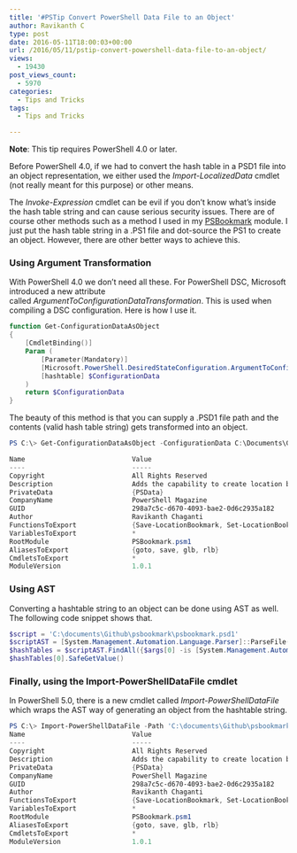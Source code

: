 ```yaml
---
title: '#PSTip Convert PowerShell Data File to an Object'
author: Ravikanth C
type: post
date: 2016-05-11T18:00:03+00:00
url: /2016/05/11/pstip-convert-powershell-data-file-to-an-object/
views:
  - 19430
post_views_count:
  - 5970
categories:
  - Tips and Tricks
tags:
  - Tips and Tricks

---
```

**Note**: This tip requires PowerShell 4.0 or later.

Before PowerShell 4.0, if we had to convert the hash table in a PSD1 file into an object representation, we either used the _Import-LocalizedData_ cmdlet (not really meant for this purpose) or other means. 

The _Invoke-Expression_ cmdlet can be evil if you don&#8217;t know what&#8217;s inside the hash table string and can cause serious security issues. There are of course other methods such as a method I used in my [PSBookmark][1] module. I just put the hash table string in a .PS1 file and dot-source the PS1 to create an object. However, there are other better ways to achieve this.

### Using Argument Transformation

With PowerShell 4.0 we don&#8217;t need all these. For PowerShell DSC, Microsoft introduced a new attribute called _ArgumentToConfigurationDataTransformation_<span class="pl-ent">. This is used when compiling a DSC configuration. Here is how I use it.</span>

```powershell
function Get-ConfigurationDataAsObject
{
    [CmdletBinding()]
    Param (
        [Parameter(Mandatory)]
        [Microsoft.PowerShell.DesiredStateConfiguration.ArgumentToConfigurationDataTransformation()]
        [hashtable] $ConfigurationData    
    )
    return $ConfigurationData
}
```


The beauty of this method is that you can supply a .PSD1 file path and the contents (valid hash table string) gets transformed into an object.

```powershell
PS C:\> Get-ConfigurationDataAsObject -ConfigurationData C:\Documents\Github\PSBookmark\PSBookmark.psd1 -Verbose

Name                           Value
----                           -----
Copyright                      All Rights Reserved                                                   
Description                    Adds the capability to create location bookmarks for easier access.
PrivateData                    {PSData}
CompanyName                    PowerShell Magazine
GUID                           298a7c5c-d670-4093-bae2-0d6c2935a182
Author                         Ravikanth Chaganti
FunctionsToExport              {Save-LocationBookmark, Set-LocationBookmarkAsPWD, Get-LocationBookmark, Remove-LocationBookm...
VariablesToExport              *
RootModule                     PSBookmark.psm1
AliasesToExport                {goto, save, glb, rlb}
CmdletsToExport                *
ModuleVersion                  1.0.1
```

### Using AST

Converting a hashtable string to an object can be done using AST as well. The following code snippet shows that.

```powershell
$script = 'C:\documents\Github\psbookmark\psbookmark.psd1'
$scriptAST = [System.Management.Automation.Language.Parser]::ParseFile($script,[ref]$null,[ref]$null)
$hashTables = $scriptAST.FindAll({$args[0] -is [System.Management.Automation.Language.HashtableAst]}, $true)
$hashTables[0].SafeGetValue()
```


### Finally, using the Import-PowerShellDataFile cmdlet

In PowerShell 5.0, there is a new cmdlet called _Import-PowerShellDataFile_ which wraps the AST way of generating an object from the hashtable string.

```powershell
PS C:\> Import-PowerShellDataFile -Path 'C:\documents\Github\psbookmark\psbookmark.psd1'
Name                           Value 
----                           -----
Copyright                      All Rights Reserved 
Description                    Adds the capability to create location bookmarks for easier access.   
PrivateData                    {PSData}
CompanyName                    PowerShell Magazine                   
GUID                           298a7c5c-d670-4093-bae2-0d6c2935a182       
Author                         Ravikanth Chaganti
FunctionsToExport              {Save-LocationBookmark, Set-LocationBookmarkAsPWD, Get-LocationBookmark, Remove-LocationBookmark}                         
VariablesToExport              *                         
RootModule                     PSBookmark.psm1                        
AliasesToExport                {goto, save, glb, rlb}          
CmdletsToExport                *     
ModuleVersion                  1.0.1
```

&nbsp;

[1]: http://www.powershellgallery.com/packages/PSBookmark